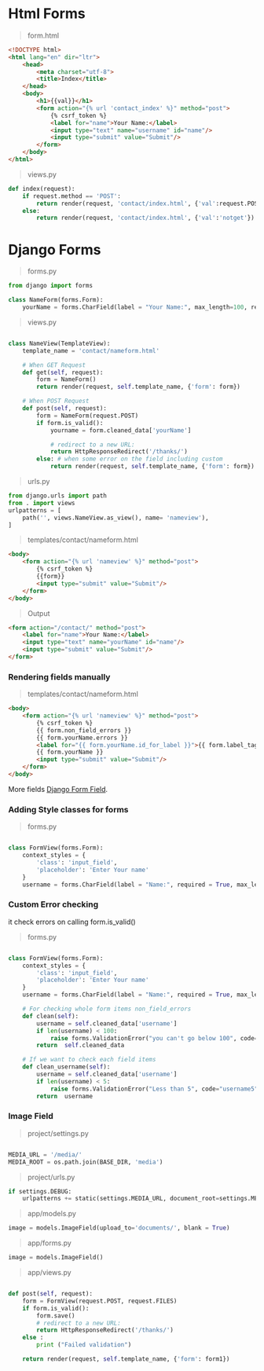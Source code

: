 # Html Forms

> form.html

```html
<!DOCTYPE html>
<html lang="en" dir="ltr">
    <head>
        <meta charset="utf-8">
        <title>Index</title>
    </head>
    <body>
        <h1>{{val}}</h1>
        <form action="{% url 'contact_index' %}" method="post">
            {% csrf_token %}
            <label for="name">Your Name:</label>
            <input type="text" name="username" id="name"/>
            <input type="submit" value="Submit"/>
        </form>
    </body>
</html>
```

> views.py

```python
def index(request):
    if request.method == 'POST':
        return render(request, 'contact/index.html', {'val':request.POST['username']})
    else:
        return render(request, 'contact/index.html', {'val':'notget'})
```

# Django Forms

> forms.py

```python
from django import forms

class NameForm(forms.Form):
    yourName = forms.CharField(label = "Your Name:", max_length=100, required = False)

```

> views.py

```python

class NameView(TemplateView):
    template_name = 'contact/nameform.html'

    # When GET Request
    def get(self, request):
        form = NameForm()
        return render(request, self.template_name, {'form': form})

    # When POST Request
    def post(self, request):
        form = NameForm(request.POST)
        if form.is_valid():
            yourname = form.cleaned_data['yourName']

            # redirect to a new URL:
            return HttpResponseRedirect('/thanks/')
        else: # when some error on the field including custom
            return render(request, self.template_name, {'form': form})

```

> urls.py

```python
from django.urls import path
from . import views
urlpatterns = [
    path('', views.NameView.as_view(), name= 'nameview'),
]
```

> templates/contact/nameform.html

```html
<body>
    <form action="{% url 'nameview' %}" method="post">
        {% csrf_token %}
        {{form}}
        <input type="submit" value="Submit"/>
    </form>
</body>

```

> Output

```html
<form action="/contact/" method="post">    
    <label for="name">Your Name:</label>
    <input type="text" name="yourName" id="name"/>
    <input type="submit" value="Submit"/>
</form>
```

### Rendering fields manually

> templates/contact/nameform.html

```html
<body>
    <form action="{% url 'nameview' %}" method="post">
        {% csrf_token %}
        {{ form.non_field_errors }}
        {{ form.yourName.errors }}
        <label for="{{ form.yourName.id_for_label }}">{{ form.label_tag }}</label>
        {{ form.yourName }}
        <input type="submit" value="Submit"/>
    </form>
</body>

```

More fields [Django Form Field](https://docs.djangoproject.com/en/2.1/topics/forms/#looping-over-the-form-s-fields).

### Adding Style classes for forms

> forms.py

```python

class FormView(forms.Form):
    context_styles = {
        'class': 'input_field',
        'placeholder': 'Enter Your name'
    }
    username = forms.CharField(label = "Name:", required = True, max_length=120, widget=forms.TextInput(attrs = context_styles))

```

### Custom Error checking

it check errors on calling form.is_valid()

> forms.py

```python

class FormView(forms.Form):
    context_styles = {
        'class': 'input_field',
        'placeholder': 'Enter Your name'
    }
    username = forms.CharField(label = "Name:", required = True, max_length=120, widget=forms.TextInput(attrs = context_styles))

    # For checking whole form items non_field_errors
    def clean(self):
        username = self.cleaned_data['username']
        if len(username) < 100:
            raise forms.ValidationError("you can't go below 100", code="field1",)
        return  self.cleaned_data

    # If we want to check each field items
    def clean_username(self):
        username = self.cleaned_data['username']
        if len(username) < 5:
            raise forms.ValidationError("Less than 5", code="username5",)
        return  username


```

### Image Field

> project/settings.py

```python

MEDIA_URL = '/media/'
MEDIA_ROOT = os.path.join(BASE_DIR, 'media')

```

> project/urls.py

```python
if settings.DEBUG:
    urlpatterns += static(settings.MEDIA_URL, document_root=settings.MEDIA_ROOT)
```

> app/models.py

```python
image = models.ImageField(upload_to='documents/', blank = True)
```
> app/forms.py

```python
image = models.ImageField()
```

> app/views.py

```python

def post(self, request):
    form = FormView(request.POST, request.FILES)
    if form.is_valid():
        form.save()
        # redirect to a new URL:
        return HttpResponseRedirect('/thanks/')
    else :
        print ("Failed validation")

    return render(request, self.template_name, {'form': form1})
```
